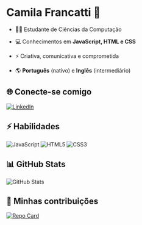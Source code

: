 # Camila Francatti 👋

- 👩‍💻 Estudante de Ciências da Computação

- 💻 Conhecimentos em **JavaScript, HTML e CSS**

- ⚡ Criativa, comunicativa e comprometida

- 🌎 **Português** (nativo) e **Inglês** (intermediário)

## 🌐 Conecte-se comigo
[![LinkedIn](https://img.shields.io/badge/LinkedIn-4682B4?style=for-the-badge&logo=linkedin&logoColor=FFF)](https://www.linkedin.com/in/camilavieirafrancatti/)

## ⚡ Habilidades
![JavaScript](https://img.shields.io/badge/JavaScript-4682B4?style=for-the-badge&logo=javascript&logoColor=FFF) 
![HTML5](https://img.shields.io/badge/HTML5-4682B4?style=for-the-badge&logo=html5&logoColor=FFF)
![CSS3](https://img.shields.io/badge/CSS3-4682B4?style=for-the-badge&logo=css3&logoColor=264CE4&logoColor=FFF)

## 📊 GitHub Stats
![GitHub Stats](https://github-readme-stats.vercel.app/api?username=alimacamila&theme=transparent&bg_color=4682B4&border_color=191970&show_icons=true&icon_color=FFFC&title_color=FFF&text_color=FFF&hide_title=true)

## 🔗 Minhas contribuições
[![Repo Card](https://github-readme-stats.vercel.app/api/pin/?username=alimacamila&repo=dio-lab-open-source&bg_color=4682B4&border_color=191970C&show_icons=true&icon_color=FFF&title_color=FFF&text_color=FFF)](https://github.com/alimacamila/dio-lab-open-source)
